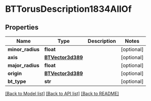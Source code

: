 # BTTorusDescription1834AllOf

## Properties
Name | Type | Description | Notes
------------ | ------------- | ------------- | -------------
**minor_radius** | **float** |  | [optional] 
**axis** | [**BTVector3d389**](BTVector3d389.md) |  | [optional] 
**major_radius** | **float** |  | [optional] 
**origin** | [**BTVector3d389**](BTVector3d389.md) |  | [optional] 
**bt_type** | **str** |  | [optional] 

[[Back to Model list]](../README.md#documentation-for-models) [[Back to API list]](../README.md#documentation-for-api-endpoints) [[Back to README]](../README.md)



